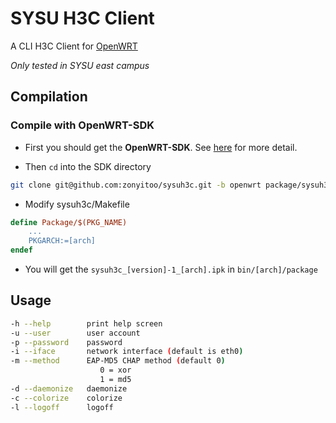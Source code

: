 # SYSU H3C Client

A CLI H3C Client for [OpenWRT](http://openwrt.org)

*Only tested in SYSU east campus*

## Compilation

### Compile with OpenWRT-SDK

* First you should get the **OpenWRT-SDK**. See [here](http://wiki.openwrt.org/zh-cn/doc/howto/obtain.firmware.sdk) for more detail.

* Then `cd` into the SDK directory

```bash
git clone git@github.com:zonyitoo/sysuh3c.git -b openwrt package/sysuh3c
```

* Modify sysuh3c/Makefile

```makefile
define Package/$(PKG_NAME)
    ...
    PKGARCH:=[arch]
endef
```

* You will get the `sysuh3c_[version]-1_[arch].ipk` in `bin/[arch]/package`

## Usage

```bash
-h --help        print help screen
-u --user        user account
-p --password    password
-i --iface       network interface (default is eth0)
-m --method      EAP-MD5 CHAP method (default 0)
                    0 = xor
                    1 = md5
-d --daemonize   daemonize
-c --colorize    colorize
-l --logoff      logoff
```
